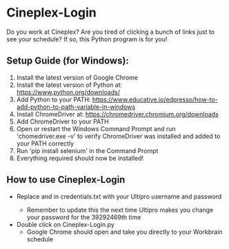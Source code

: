 # Cineplex-Login
Do you work at Cineplex? Are you tired of clicking a bunch of links just to see your schedule? If so, this Python program is for you!

## Setup Guide (for Windows):
1. Install the latest version of Google Chrome
2. Install the latest version of Python at: https://www.python.org/downloads/
3. Add Python to your PATH: https://www.educative.io/edpresso/how-to-add-python-to-path-variable-in-windows
4. Install ChromeDriver at: https://chromedriver.chromium.org/downloads
5. Add ChromeDriver to your PATH
6. Open or restart the Windows Command Prompt and run 'chomedriver.exe -v' to verify ChromeDriver was installed and added to your PATH correctly
7. Run 'pip install selenium' in the Command Prompt
8. Everything required should now be installed!

## How to use Cineplex-Login
- Replace <USERNAME> and <PASSWORD> in credentials.txt with your Ultipro username and password
	- Remember to update this the next time Ultipro makes you change your password for the 39292469th time
- Double click on Cineplex-Login.py
	- Google Chrome should open and take you directly to your Workbrain schedule




